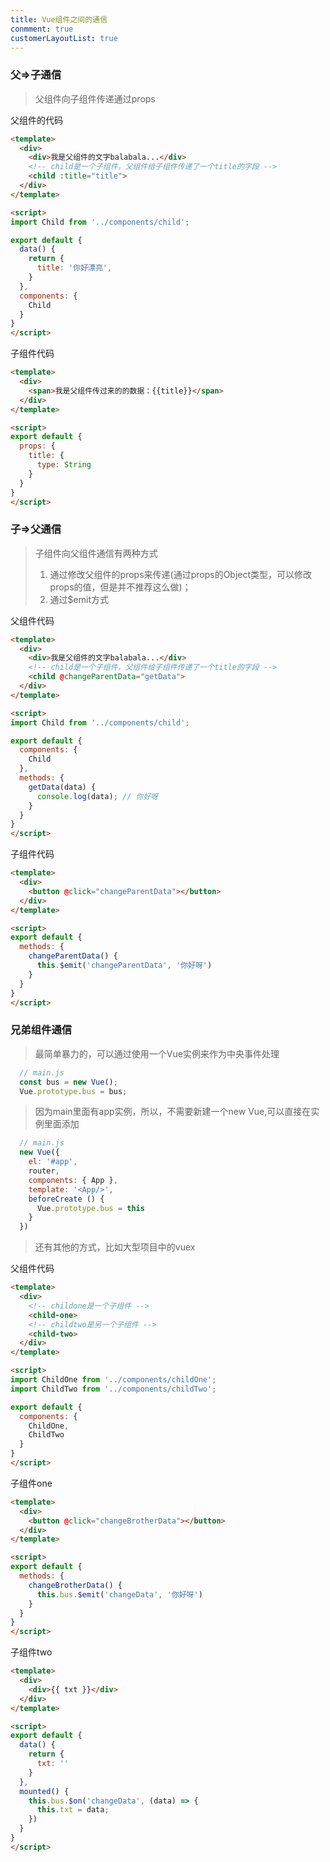 ```yaml
---
title: Vue组件之间的通信
conmment: true
customerLayoutList: true
---
```


### 父=>子通信

> 父组件向子组件传递通过props

父组件的代码
``` html
<template>
  <div>
    <div>我是父组件的文字balabala...</div>
    <!-- child是一个子组件，父组件给子组件传递了一个title的字段 -->
    <child :title="title">
  </div>
</template>

<script>
import Child from '../components/child';

export default {
  data() {
    return {
      title: '你好漂亮',
    }
  },
  components: {
    Child
  }
}
</script>
```

子组件代码
``` html
<template>
  <div>
    <span>我是父组件传过来的的数据：{{title}}</span>
  </div>
</template>

<script>
export default {
  props: {
    title: {
      type: String
    }
  }
}
</script>
```

### 子=>父通信

> 子组件向父组件通信有两种方式
> 1. 通过修改父组件的props来传递(通过props的Object类型，可以修改props的值，但是并不推荐这么做)；
> 2. 通过$emit方式

父组件代码
``` html
<template>
  <div>
    <div>我是父组件的文字balabala...</div>
    <!-- child是一个子组件，父组件给子组件传递了一个title的字段 -->
    <child @changeParentData="getData">
  </div>
</template>

<script>
import Child from '../components/child';

export default {
  components: {
    Child
  },
  methods: {
    getData(data) {
      console.log(data); // 你好呀
    }
  }
}
</script>
```

子组件代码
``` html
<template>
  <div>
    <button @click="changeParentData"></button>
  </div>
</template>

<script>
export default {
  methods: {
    changeParentData() {
      this.$emit('changeParentData', '你好呀')
    }
  }
}
</script>
```

### 兄弟组件通信

> 最简单暴力的，可以通过使用一个Vue实例来作为中央事件处理

``` js
  // main.js
  const bus = new Vue();
  Vue.prototype.bus = bus;
```

> 因为main里面有app实例，所以，不需要新建一个new Vue,可以直接在实例里面添加

``` js
  // main.js
  new Vue({
    el: '#app',
    router,
    components: { App },
    template: '<App/>',
    beforeCreate () {
      Vue.prototype.bus = this
    }
  })
```

> 还有其他的方式，比如大型项目中的vuex

父组件代码
``` html
<template>
  <div>
    <!-- childone是一个子组件 -->
    <child-one>
    <!-- childtwo是另一个子组件 -->
    <child-two>
  </div>
</template>

<script>
import ChildOne from '../components/childOne';
import ChildTwo from '../components/childTwo';

export default {
  components: {
    ChildOne,
    ChildTwo
  }
}
</script>
```

子组件one
``` html
<template>
  <div>
    <button @click="changeBrotherData"></button>
  </div>
</template>

<script>
export default {
  methods: {
    changeBrotherData() {
      this.bus.$emit('changeData', '你好呀')
    }
  }
}
</script>
```

子组件two
``` html
<template>
  <div>
    <div>{{ txt }}</div>
  </div>
</template>

<script>
export default {
  data() {
    return {
      txt: ''
    }
  },
  mounted() {
    this.bus.$on('changeData', (data) => {
      this.txt = data;
    })
  }
}
</script>
```